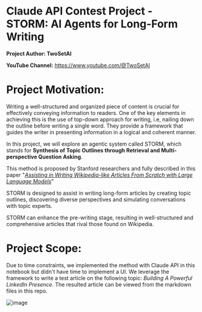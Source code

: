 # Claude API Contest Project - STORM: AI Agents for Long-Form Writing


**Project Author: TwoSetAI**

**YouTube Channel:** https://www.youtube.com/@TwoSetAI



# **Project Motivation:**

Writing a well-structured and organized piece of content is crucial for effectively conveying information to readers. One of the key elements in achieving this is the use of top-down approach for writing, i.e, nailing down the outline before writing a single word. They provide a framework that guides the writer in presenting information in a logical and coherent manner.

In this project, we will explore an agentic system called STORM, which stands for **Synthesis of Topic Outlines through Retrieval and Multi-perspective Question Asking**.

This method is proposed by Stanford researchers and fully described in this paper "*[Assisting in Writing Wikipedia-like Articles From Scratch with Large Language Models](https://arxiv.org/pdf/2402.14207.pdf)*"

STORM is designed to assist in writing long-form articles by creating topic outlines, discovering diverse perspectives and simulating conversations with topic experts.

STORM can enhance the pre-writing stage, resulting in well-structured and comprehensive articles that rival those found on Wikipedia.

# **Project Scope:**
Due to time constraints, we implemented the method with Claude API in this notebook but didn't have time to implement a UI. We leverage the framework to write a test article on the following topic: *Building A Powerful LinkedIn Presence*. The resulted article can be viewed from the markdown files in this repo. 

![image](https://github.com/angelina-yang/Claude_API_Contest/assets/40750217/48b072ec-c566-4596-ae7b-ecb82d1e3793)


